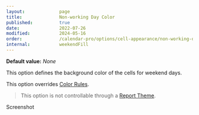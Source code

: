 ```yaml
---
layout:             page
title:              Non-working Day Color
published:          true
date:               2022-07-26
modified:           2024-05-16
order:              /calendar-pro/options/cell-appearance/non-working-day-color
internal:           weekendFill
---
```

**Default value:** *None*

This option defines the background color of the cells for weekend days.

This option overrides [Color Rules](../../features/color-rules.md).

> This option is not controllable through a [Report Theme](../../features/themes.md).

<todo>Screenshot</todo>